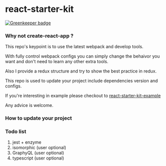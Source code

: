 # react-starter-kit

[![Greenkeeper badge](https://badges.greenkeeper.io/abrcdf1023/react-starter-kit.svg)](https://greenkeeper.io/)

### Why not create-react-app ?

This repo's keypoint is to use the latest webpack and develop tools.

With fully control webpack configs you can simply change the behaivor you want and don't need to learn any other extra tools.

Also I provide a redux structure and try to show the best practice in redux.

This repo is used to update your project include dependencies version and configs.

If you're interesting in example please checkout to [react-starter-kit-example](https://github.com/abrcdf1023/react-starter-kit-example)

Any advice is welcome.

### How to update your project

### Todo list

1. jest + enzyme
1. isomorphic (user optional)
1. GraphyQL (user optional)
1. typescript (user optional)
